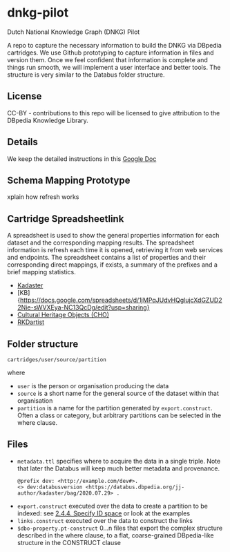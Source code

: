 # dnkg-pilot
Dutch National Knowledge Graph (DNKG) Pilot

A repo to capture the necessary information to build the DNKG via DBpedia cartridges. We use Github prototyping to capture information in files and version them. Once we feel confident that information is complete and things run smooth, we will implement a user interface and better tools.  The structure is very similar to the Databus folder structure. 

## License 
CC-BY - contributions to this repo will be licensed to give attribution to the DBpedia Knowledge Library. 

## Details 
We keep the detailed instructions in this [Google Doc](https://docs.google.com/document/d/19VbocJaTaXDlTtOaO8DgbMDgRQo0OhYwvQ3M7CuRDvs/edit)
 
## Schema Mapping Prototype
xplain how refresh works 

## Cartridge Spreadsheetlink

A spreadsheet is used to show the general properties information for each dataset and the corresponding mapping results. The spreadsheet information is refresh each time it is opened, retrieving it from web services and endpoints. The spreadsheet contains a list of properties and their corresponding direct mappings, if exists, a summary of the prefixes and a brief mapping statistics. 
- [Kadaster](https://docs.google.com/spreadsheets/d/16gxuMl5B3T-xcGwso8cpXkZFCTXaBEm6qVH7C5hveSc/edit?usp=sharing)
- [KB]{https://docs.google.com/spreadsheets/d/1jMPqJUdvHQglujcXdGZUD22Nie-sWVXEya-NC13QcDg/edit?usp=sharing}
- [Cultural Heritage Objects (CHO)](https://docs.google.com/spreadsheets/d/1oIV0R3Ugrpt9voFcwK8KSSRlz69yDyU4zF28GcrmiXA/edit?usp=sharing)
- [RKDartist](https://docs.google.com/spreadsheets/d/1MQ5CIwxnBPlFTM1u1t-ZtxGE9UJE26kW9CP3GSyZ-2I/edit?usp=sharing)

## Folder structure

`cartridges/user/source/partition`

where 
  * `user` is the person or organisation producing the data
  * `source` is a short name for the general source of the dataset within that organisation
  * `partition` is a name for the partition generated by `export.construct`. Often a class or category, but arbitrary partitions can be selected in the where clause.
  
## Files 
  * `metadata.ttl` specifies where to acquire the data in a single triple. Note that later the Databus will keep much better metadata and provenance. 
     ```
     @prefix dev: <http://example.com/dev#>.
     <> dev:databusversion <https://databus.dbpedia.org/jj-author/kadaster/bag/2020.07.29> . 
     ```
  * `export.construct` executed over the data to create a partition to be indexed: see [2.4.4. Specify ID space](https://docs.google.com/document/d/19VbocJaTaXDlTtOaO8DgbMDgRQo0OhYwvQ3M7CuRDvs/edit#heading=h.uq0c3d5vz3j8) or look at the examples
  * `links.construct` executed over the data to construct the links 
  * `$dbo-property.pt-construct` 0...n files that export the complex structure described in the where clause, to a flat, coarse-grained DBpedia-like structure in the CONSTRUCT clause

